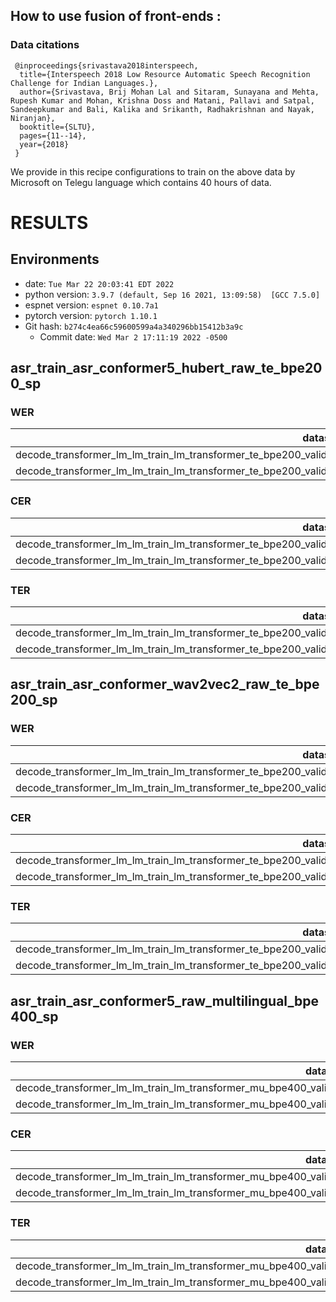 <!-- Generated by scripts/utils/show_asr_result.sh -->

## How to use fusion of front-ends : 


### Data citations
``` 
 @inproceedings{srivastava2018interspeech,
  title={Interspeech 2018 Low Resource Automatic Speech Recognition Challenge for Indian Languages.},
  author={Srivastava, Brij Mohan Lal and Sitaram, Sunayana and Mehta, Rupesh Kumar and Mohan, Krishna Doss and Matani, Pallavi and Satpal, Sandeepkumar and Bali, Kalika and Srikanth, Radhakrishnan and Nayak, Niranjan},
  booktitle={SLTU},
  pages={11--14},
  year={2018}
 }
```


We provide in this recipe configurations to train on the above data by Microsoft on Telegu language which contains 40 hours of data.


<!-- Generated by scripts/utils/show_asr_result.sh -->
# RESULTS
## Environments
- date: `Tue Mar 22 20:03:41 EDT 2022`
- python version: `3.9.7 (default, Sep 16 2021, 13:09:58)  [GCC 7.5.0]`
- espnet version: `espnet 0.10.7a1`
- pytorch version: `pytorch 1.10.1`
- Git hash: `b274c4ea66c59600599a4a340296bb15412b3a9c`
  - Commit date: `Wed Mar 2 17:11:19 2022 -0500`

## asr_train_asr_conformer5_hubert_raw_te_bpe200_sp
### WER

|dataset|Snt|Wrd|Corr|Sub|Del|Ins|Err|S.Err|
|---|---|---|---|---|---|---|---|---|
|decode_transformer_lm_lm_train_lm_transformer_te_bpe200_valid.loss.ave_ngram_ngram_3gram_asr_model_valid.acc.ave/dev_te|3382|18352|75.8|21.5|2.7|3.2|27.3|61.7|
|decode_transformer_lm_lm_train_lm_transformer_te_bpe200_valid.loss.ave_ngram_ngram_3gram_asr_model_valid.acc.ave/test_te|3040|28413|79.5|18.5|2.1|2.7|23.2|78.1|

### CER

|dataset|Snt|Wrd|Corr|Sub|Del|Ins|Err|S.Err|
|---|---|---|---|---|---|---|---|---|
|decode_transformer_lm_lm_train_lm_transformer_te_bpe200_valid.loss.ave_ngram_ngram_3gram_asr_model_valid.acc.ave/dev_te|3382|136156|94.8|2.7|2.5|2.1|7.3|61.7|
|decode_transformer_lm_lm_train_lm_transformer_te_bpe200_valid.loss.ave_ngram_ngram_3gram_asr_model_valid.acc.ave/test_te|3040|229419|96.1|1.9|1.9|1.7|5.6|78.1|

### TER

|dataset|Snt|Wrd|Corr|Sub|Del|Ins|Err|S.Err|
|---|---|---|---|---|---|---|---|---|
|decode_transformer_lm_lm_train_lm_transformer_te_bpe200_valid.loss.ave_ngram_ngram_3gram_asr_model_valid.acc.ave/dev_te|3382|77163|89.8|6.5|3.7|2.0|12.3|61.7|
|decode_transformer_lm_lm_train_lm_transformer_te_bpe200_valid.loss.ave_ngram_ngram_3gram_asr_model_valid.acc.ave/test_te|3040|133033|92.6|4.8|2.6|1.7|9.1|78.1|

## asr_train_asr_conformer_wav2vec2_raw_te_bpe200_sp
### WER

|dataset|Snt|Wrd|Corr|Sub|Del|Ins|Err|S.Err|
|---|---|---|---|---|---|---|---|---|
|decode_transformer_lm_lm_train_lm_transformer_te_bpe200_valid.loss.ave_ngram_ngram_3gram_asr_model_valid.acc.ave/dev_te|3382|18352|75.6|21.6|2.8|2.8|27.3|60.4|
|decode_transformer_lm_lm_train_lm_transformer_te_bpe200_valid.loss.ave_ngram_ngram_3gram_asr_model_valid.acc.ave/test_te|3040|28413|78.5|19.2|2.2|2.5|24.0|78.6|

### CER

|dataset|Snt|Wrd|Corr|Sub|Del|Ins|Err|S.Err|
|---|---|---|---|---|---|---|---|---|
|decode_transformer_lm_lm_train_lm_transformer_te_bpe200_valid.loss.ave_ngram_ngram_3gram_asr_model_valid.acc.ave/dev_te|3382|136156|94.9|2.6|2.5|2.0|7.1|60.4|
|decode_transformer_lm_lm_train_lm_transformer_te_bpe200_valid.loss.ave_ngram_ngram_3gram_asr_model_valid.acc.ave/test_te|3040|229419|95.9|2.0|2.1|1.6|5.7|78.6|

### TER

|dataset|Snt|Wrd|Corr|Sub|Del|Ins|Err|S.Err|
|---|---|---|---|---|---|---|---|---|
|decode_transformer_lm_lm_train_lm_transformer_te_bpe200_valid.loss.ave_ngram_ngram_3gram_asr_model_valid.acc.ave/dev_te|3382|77163|90.0|6.4|3.6|2.0|11.9|60.4|
|decode_transformer_lm_lm_train_lm_transformer_te_bpe200_valid.loss.ave_ngram_ngram_3gram_asr_model_valid.acc.ave/test_te|3040|133033|92.2|5.0|2.8|1.7|9.4|78.6|


## asr_train_asr_conformer5_raw_multilingual_bpe400_sp 
### WER

|dataset|Snt|Wrd|Corr|Sub|Del|Ins|Err|S.Err|
|---|---|---|---|---|---|---|---|---|
|decode_transformer_lm_lm_train_lm_transformer_mu_bpe400_valid.loss.ave_ngram_ngram_3gram_asr_model_valid.acc.ave/dev_te|3382|18352|77.3|20.1|2.5|2.9|25.5|56.6|
|decode_transformer_lm_lm_train_lm_transformer_mu_bpe400_valid.loss.ave_ngram_ngram_3gram_asr_model_valid.acc.ave/test_te|3040|28413|79.4|18.4|2.2|2.5|23.2|78.0|

### CER

|dataset|Snt|Wrd|Corr|Sub|Del|Ins|Err|S.Err|
|---|---|---|---|---|---|---|---|---|
|decode_transformer_lm_lm_train_lm_transformer_mu_bpe400_valid.loss.ave_ngram_ngram_3gram_asr_model_valid.acc.ave/dev_te|3382|136156|95.3|2.4|2.2|1.9|6.6|56.6|
|decode_transformer_lm_lm_train_lm_transformer_mu_bpe400_valid.loss.ave_ngram_ngram_3gram_asr_model_valid.acc.ave/test_te|3040|229419|96.0|2.0|2.0|1.6|5.6|78.0|

### TER

|dataset|Snt|Wrd|Corr|Sub|Del|Ins|Err|S.Err|
|---|---|---|---|---|---|---|---|---|
|decode_transformer_lm_lm_train_lm_transformer_mu_bpe400_valid.loss.ave_ngram_ngram_3gram_asr_model_valid.acc.ave/dev_te|3382|76064|90.7|6.1|3.2|1.9|11.2|56.6|
|decode_transformer_lm_lm_train_lm_transformer_mu_bpe400_valid.loss.ave_ngram_ngram_3gram_asr_model_valid.acc.ave/test_te|3040|132019|92.5|4.9|2.6|1.7|9.1|78.0|

